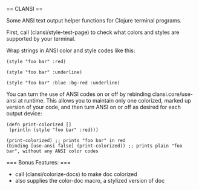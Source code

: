 == CLANSI ==

Some ANSI text output helper functions for Clojure terminal programs.

First, call (clansi/style-test-page) to check what colors and styles are supported
by your terminal.

Wrap strings in ANSI color and style codes like this:

    (style "foo bar" :red)

    (style "foo bar" :underline)

    (style "foo bar" :blue :bg-red :underline)


You can turn the use of ANSI codes on or off by rebinding
clansi.core/use-ansi at runtime. This allows you to maintain only one
colorized, marked up version of your code, and then turn ANSI on or
off as desired for each output device:

    (defn print-colorized [] 
     (println (style "foo bar" :red)))

    (print-colorized) ;; prints "foo bar" in red
    (binding [use-ansi false] (print-colorized)) ;; prints plain "foo bar", without any ANSI color codes


=== Bonus Features: ===

* call (clansi/colorize-docs) to make doc colorized
* also supplies the color-doc macro, a stylized version of doc

